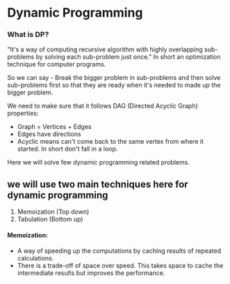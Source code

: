 # Dynamic Programming
### What is DP?
"It's a way of computing recursive algorithm with highly overlapping sub-problems by solving each sub-problem just once." In short an optimization technique for computer programs.

So we can say -
Break the bigger problem in sub-problems and then solve sub-problems first so that they are ready when it's needed to made up the bigger problem.

We need to make sure that it follows DAG (Directed Acyclic Graph) properties:
* Graph = Vertices + Edges
* Edges have directions
* Acyclic means can't come back to the same vertex from where it started. In short don't fall in a loop.

Here we will solve few dynamic programming related problems.

## we will use two main techniques here for dynamic programming
1. Memoization (Top down)
2. Tabulation (Bottom up)

#### Memoization:
* A way of speeding up the computations by caching results of repeated calculations.
* There is a trade-off of space over speed. This takes space to cache the intermediate results but improves the performance.

